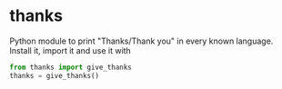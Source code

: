 # thanks
Python module to print "Thanks/Thank you" in every known language.  
Install it, import it and use it with 
```python
from thanks import give_thanks
thanks = give_thanks()
```
